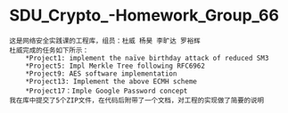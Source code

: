 # SDU_Crypto_-Homework_Group_66
    这是网络安全实践课的工程库，组员：杜威 杨昊 李旷达 罗裕辉
    杜威完成的任务如下所示：
        *Project1: implement the naïve birthday attack of reduced SM3
        *Project5: Impl Merkle Tree following RFC6962
        *Project9: AES software implementation
        *Project13: Implement the above ECMH scheme
        *Project17：Imple Google Password concept 
    我在库中提交了5个ZIP文件，在代码后附带了一个文档，对工程的实现做了简要的说明
